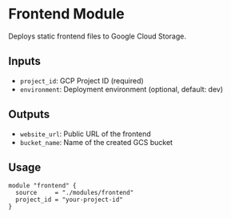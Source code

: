 # Frontend Module

Deploys static frontend files to Google Cloud Storage.

## Inputs
- `project_id`: GCP Project ID (required)
- `environment`: Deployment environment (optional, default: dev)

## Outputs
- `website_url`: Public URL of the frontend
- `bucket_name`: Name of the created GCS bucket

## Usage
```hcl
module "frontend" {
  source     = "./modules/frontend"
  project_id = "your-project-id"
}